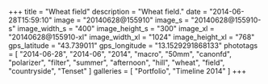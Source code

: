 +++
title = "Wheat field"
description = "Wheat field."
date = "2014-06-28T15:59:10"
image = "20140628@155910"
image_s = "20140628@155910-s"
image_width_s = "400"
image_height_s = "300"
image_xl = "20140628@155910-xl"
image_width_xl = "1024"
image_height_xl = "768"
gps_latitude = "43.739011"
gps_longitude = "13.1529291868133"
phototags = [ "2014-06-28", "2014-06", "2014", "macro", "50mm", "canonfd", "polarizer", "filter", "summer", "afternoon", "hill", "wheat", "field", "countryside", "Tenset" ]
galleries = [ "Portfolio", "Timeline 2014" ]
+++
